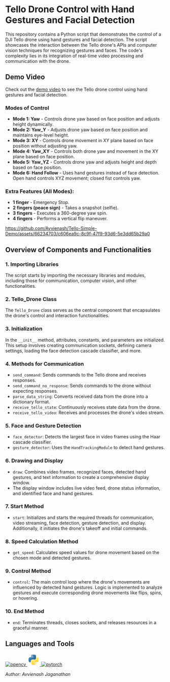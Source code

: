 # Tello Drone Control with Hand Gestures and Facial Detection

This repository contains a Python script that demonstrates the control of a DJI Tello drone using hand gestures and facial detection. The script showcases the interaction between the Tello drone's APIs and computer vision techniques for recognizing gestures and faces. The code's complexity lies in its integration of real-time video processing and communication with the drone.

## Demo Video

Check out the [demo video](https://youtu.be/lXKtBHf08Sc) to see the Tello drone control using hand gestures and facial detection.

### Modes of Control

- **Mode 1: Yaw** - Controls drone yaw based on face position and adjusts height dynamically.
- **Mode 2: Yaw_Y** - Adjusts drone yaw based on face position and maintains eye-level height.
- **Mode 3: XY** - Controls drone movement in XY plane based on face position without adjusting yaw.
- **Mode 4: Yaw_XY** - Controls both drone yaw and movement in the XY plane based on face position.
- **Mode 5: Yaw_YZ** - Controls drone yaw and adjusts height and depth based on face position.
- **Mode 6: Hand Follow** - Uses hand gestures instead of face detection. Open hand controls XYZ movement; closed fist controls yaw.

### Extra Features (All Modes):

- **1 finger** - Emergency Stop.
- **2 fingers (peace sign)** - Takes a snapshot (selfie).
- **3 fingers** - Executes a 360-degree yaw spin.
- **4 fingers** - Performs a vertical flip maneuver.

https://github.com/Avvienash/Tello-Simple-Demo/assets/66234703/c606ea9c-8c9f-47f9-93d6-5e3dd65b29a0



## Overview of Components and Functionalities

### 1. Importing Libraries
The script starts by importing the necessary libraries and modules, including those for communication, computer vision, and other functionalities.

### 2. Tello_Drone Class
The `Tello_Drone` class serves as the central component that encapsulates the drone's control and interaction functionalities.

### 3. Initialization
In the `__init__` method, attributes, constants, and parameters are initialized. This setup involves creating communication sockets, defining camera settings, loading the face detection cascade classifier, and more.

### 4. Methods for Communication
- `send_command`: Sends commands to the Tello drone and receives responses.
- `send_command_no_response`: Sends commands to the drone without expecting responses.
- `parse_data_string`: Converts received data from the drone into a dictionary format.
- `receive_tello_state`: Continuously receives state data from the drone.
- `receive_tello_video`: Receives and processes the drone's video stream.

### 5. Face and Gesture Detection
- `face_detector`: Detects the largest face in video frames using the Haar cascade classifier.
- `gesture_detector`: Uses the `HandTrackingModule` to detect hand gestures.

### 6. Drawing and Display
- `draw`: Combines video frames, recognized faces, detected hand gestures, and text information to create a comprehensive display window.
- The display window includes live video feed, drone status information, and identified face and hand gestures.

### 7. Start Method
- `start`: Initializes and starts the required threads for communication, video streaming, face detection, gesture detection, and display. Additionally, it initiates the drone's takeoff and initial commands.

### 8. Speed Calculation Method
- `get_speed`: Calculates speed values for drone movement based on the chosen mode and detected gestures.

### 9. Control Method
- `control`: The main control loop where the drone's movements are influenced by detected hand gestures. Logic is implemented to analyze gestures and execute corresponding drone movements like flips, spins, or hovering.

### 10. End Method
- `end`: Terminates threads, closes sockets, and releases resources in a graceful manner.

## Languages and Tools
<p align="left"> <a href="https://opencv.org/" target="_blank" rel="noreferrer"> <img src="https://www.vectorlogo.zone/logos/opencv/opencv-icon.svg" alt="opencv" width="40" height="40"/> </a> <a href="https://www.python.org" target="_blank" rel="noreferrer"> <img src="https://raw.githubusercontent.com/devicons/devicon/master/icons/python/python-original.svg" alt="python" width="40" height="40"/> </a> <a href="https://pytorch.org/" target="_blank" rel="noreferrer"> <img src="https://www.vectorlogo.zone/logos/pytorch/pytorch-icon.svg" alt="pytorch" width="40" height="40"/> </a> </p>



*Author: Avvienash Jaganathan*
